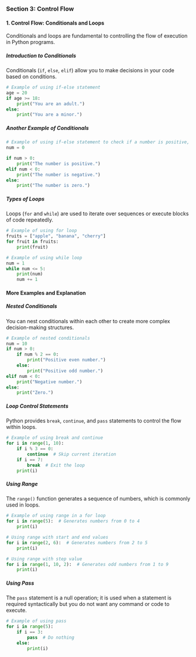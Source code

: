 ### Section 3: Control Flow

#### 1. Control Flow: Conditionals and Loops
Conditionals and loops are fundamental to controlling the flow of execution in Python programs.

##### Introduction to Conditionals
Conditionals (`if`, `else`, `elif`) allow you to make decisions in your code based on conditions.

```python
# Example of using if-else statement
age = 20
if age >= 18:
    print("You are an adult.")
else:
    print("You are a minor.")
```

##### Another Example of Conditionals
```python
# Example of using if-else statement to check if a number is positive, negative, or zero
num = 0

if num > 0:
    print("The number is positive.")
elif num < 0:
    print("The number is negative.")
else:
    print("The number is zero.")
```

##### Types of Loops
Loops (`for` and `while`) are used to iterate over sequences or execute blocks of code repeatedly.

```python
# Example of using for loop
fruits = ["apple", "banana", "cherry"]
for fruit in fruits:
    print(fruit)

# Example of using while loop
num = 1
while num <= 5:
    print(num)
    num += 1
```

#### More Examples and Explanation

##### Nested Conditionals
You can nest conditionals within each other to create more complex decision-making structures.

```python
# Example of nested conditionals
num = 10
if num > 0:
    if num % 2 == 0:
        print("Positive even number.")
    else:
        print("Positive odd number.")
elif num < 0:
    print("Negative number.")
else:
    print("Zero.")
```

##### Loop Control Statements
Python provides `break`, `continue`, and `pass` statements to control the flow within loops.

```python
# Example of using break and continue
for i in range(1, 10):
    if i % 3 == 0:
        continue  # Skip current iteration
    if i == 7:
        break  # Exit the loop
    print(i)
```

##### Using Range
The `range()` function generates a sequence of numbers, which is commonly used in loops.

```python
# Example of using range in a for loop
for i in range(5):  # Generates numbers from 0 to 4
    print(i)

# Using range with start and end values
for i in range(2, 6):  # Generates numbers from 2 to 5
    print(i)

# Using range with step value
for i in range(1, 10, 2):  # Generates odd numbers from 1 to 9
    print(i)
```

##### Using Pass
The `pass` statement is a null operation; it is used when a statement is required syntactically but you do not want any command or code to execute.

```python
# Example of using pass
for i in range(5):
    if i == 3:
        pass  # Do nothing
    else:
        print(i)
```
